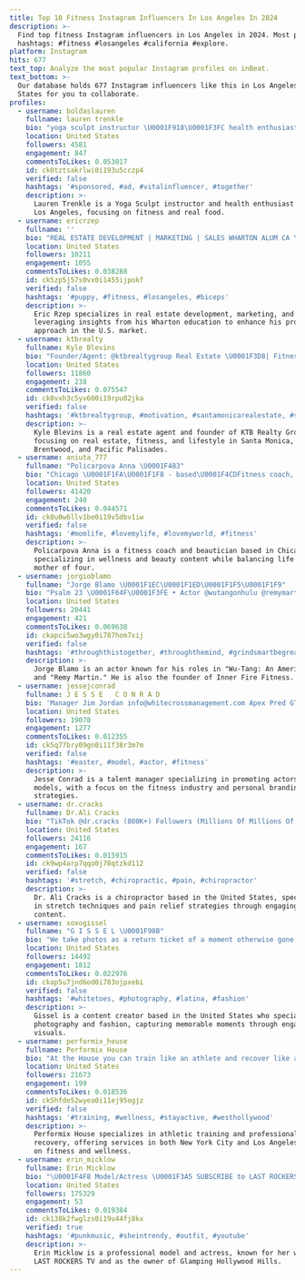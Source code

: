 ```yaml
---
title: Top 10 Fitness Instagram Influencers In Los Angeles In 2024
description: >-
  Find top fitness Instagram influencers in Los Angeles in 2024. Most popular
  hashtags: #fitness #losangeles #california #explore.
platform: Instagram
hits: 677
text_top: Analyze the most popular Instagram profiles on inBeat.
text_bottom: >-
  Our database holds 677 Instagram influencers like this in Los Angeles, United
  States for you to collaborate.
profiles:
  - username: boldaslauren
    fullname: lauren trenkle
    bio: "yoga sculpt instructor \U0001F918\U0001F3FC health enthusiast | real food | fitness | los angeles boldaslauren@gmail.com"
    location: United States
    followers: 4581
    engagement: 847
    commentsToLikes: 0.053017
    id: ck0tztsakrlwi0i193u5cczp4
    verified: false
    hashtags: '#sponsored, #ad, #vitalinfluencer, #together'
    description: >-
      Lauren Trenkle is a Yoga Sculpt instructor and health enthusiast based in
      Los Angeles, focusing on fitness and real food.
  - username: ericrzep
    fullname: ''
    bio: "REAL ESTATE DEVELOPMENT | MARKETING | SALES WHARTON ALUM CA \U0001F4CD"
    location: United States
    followers: 10211
    engagement: 1055
    commentsToLikes: 0.038288
    id: ck5zp5j57s0vx0i1455ijpokf
    verified: false
    hashtags: '#puppy, #fitness, #losangeles, #biceps'
    description: >-
      Eric Rzep specializes in real estate development, marketing, and sales,
      leveraging insights from his Wharton education to enhance his professional
      approach in the U.S. market.
  - username: ktbrealty
    fullname: Kyle Blevins
    bio: "Founder/Agent: @ktbrealtygroup Real Estate \U0001F3D8| Fitness\U0001F3C3\U0001F3FB| Lifestyle \U0001F30E \U0001F4CDSanta Monica, Brentwood, Pacific Palisades"
    location: United States
    followers: 11860
    engagement: 238
    commentsToLikes: 0.075547
    id: ck0vxh3c5yv600i19rpu02jka
    verified: false
    hashtags: '#ktbrealtygroup, #motivation, #santamonicarealestate, #sunsetparkktb'
    description: >-
      Kyle Blevins is a real estate agent and founder of KTB Realty Group,
      focusing on real estate, fitness, and lifestyle in Santa Monica,
      Brentwood, and Pacific Palisades.
  - username: aniuta_777
    fullname: "Policarpova Anna \U0001F483"
    bio: "Chicago \U0001F1FA\U0001F1F8 - based\U0001F4CDFitness coach, beautician esthete, Mom of 4 girls\U0001F469 aniutapolicarpova@gmail.com"
    location: United States
    followers: 41420
    engagement: 240
    commentsToLikes: 0.044571
    id: ck0u0w6llv1be0i19v5dbv1iw
    verified: false
    hashtags: '#momlife, #lovemylife, #lovemyworld, #fitness'
    description: >-
      Policarpova Anna is a fitness coach and beautician based in Chicago,
      specializing in wellness and beauty content while balancing life as a
      mother of four.
  - username: jorgioblamo
    fullname: "Jorge Blamo \U0001F1EC\U0001F1ED\U0001F1F5\U0001F1F9"
    bio: "Psalm 23 \U0001F64F\U0001F3FE • Actor @wutangonhulu @remymartinus • Founder @inner.fire.fitness • Team @underarmour Inquiries \U0001F4E7 jblamomgmt@gmail.com"
    location: United States
    followers: 20441
    engagement: 421
    commentsToLikes: 0.069638
    id: ckapci5wo3wgy0i787hom7xij
    verified: false
    hashtags: '#throughthistogether, #throughthemind, #grindsmartbegreat, #leadyourlife'
    description: >-
      Jorge Blamo is an actor known for his roles in "Wu-Tang: An American Saga"
      and "Remy Martin." He is also the founder of Inner Fire Fitness.
  - username: jessejconrad
    fullname: J E S S E   C O N R A D
    bio: 'Manager Jim Jordan info@whitecrossmanagement.com Apex Pred GT: buddhaJess'
    location: United States
    followers: 19078
    engagement: 1277
    commentsToLikes: 0.012355
    id: ck5q77bry09gn0i11f38r3m7m
    verified: false
    hashtags: '#easter, #model, #actor, #fitness'
    description: >-
      Jesse Conrad is a talent manager specializing in promoting actors and
      models, with a focus on the fitness industry and personal branding
      strategies.
  - username: dr.cracks
    fullname: Dr.Ali Cracks
    bio: "TikTok @dr.cracks (800K+) Followers (Millions Of Millions Of Views) \U0001F447LINK BELOW\U0001F447"
    location: United States
    followers: 24116
    engagement: 167
    commentsToLikes: 0.015915
    id: ck9wp4arp7qqo0j78qtzkd112
    verified: false
    hashtags: '#stretch, #chiropractic, #pain, #chiropractor'
    description: >-
      Dr. Ali Cracks is a chiropractor based in the United States, specializing
      in stretch techniques and pain relief strategies through engaging TikTok
      content.
  - username: xoxogissel
    fullname: "G I S S E L \U0001F98B"
    bio: "We take photos as a return ticket of a moment otherwise gone LA \U0001F1F2\U0001F1FD\U0001F4CD New video is up ⬇️"
    location: United States
    followers: 14492
    engagement: 1812
    commentsToLikes: 0.022976
    id: ckap5u7jnd6od0i783ojpxebi
    verified: false
    hashtags: '#whitetoes, #photography, #latina, #fashion'
    description: >-
      Gissel is a content creator based in the United States who specializes in
      photography and fashion, capturing memorable moments through engaging
      visuals.
  - username: performix_house
    fullname: Performix House
    bio: "At the House you can train like an athlete and recover like a professional. For inquiries please reach out to\_info@performixhouse.com. ——————— NYC+LA"
    location: United States
    followers: 21673
    engagement: 199
    commentsToLikes: 0.018536
    id: ck5hfde52wyea0i11ej95ogjz
    verified: false
    hashtags: '#training, #wellness, #stayactive, #westhollywood'
    description: >-
      Performix House specializes in athletic training and professional
      recovery, offering services in both New York City and Los Angeles. Focused
      on fitness and wellness.
  - username: erin_micklow
    fullname: Erin Micklow
    bio: "\U0001F4F8 Model/Actress \U0001F3A5 SUBSCRIBE to LAST ROCKERS TV on YouTube, Spotify, Apple Podcasts + Amazon Music\U0001F918 Owner: @glampinghollywoodhills"
    location: United States
    followers: 175329
    engagement: 53
    commentsToLikes: 0.019384
    id: ck138k2fwglzs0i19u44fj8kx
    verified: true
    hashtags: '#punkmusic, #sheintrendy, #outfit, #youtube'
    description: >-
      Erin Micklow is a professional model and actress, known for her work on
      LAST ROCKERS TV and as the owner of Glamping Hollywood Hills.
---
```


